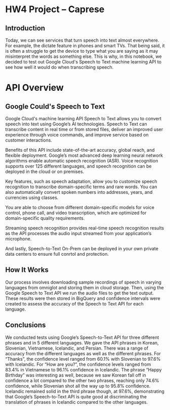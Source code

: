 # HW4 Project – Caprese

## Introduction
Today, we can see services that turn speech into text almost everywhere. For example, the dictate feature in phones and smart TVs. That being said, it is often a struggle to get the device to type what you are saying as it may misinterpret the words as something else. This is why, in this notebook, we decided to test out Google Cloud's Speech to Text machine learning API to see how well it would do when transcribing speech.

# API Overview
## Google Could's Speech to Text
Google Cloud's machine learning API Speech to Text allows you to convert speech into text using Google’s AI technologies. Speech to Text can transcribe content in real time or from stored files, deliver an improved user experience through voice commands, and improve service based on customer interactions.

Benefits of this API include state-of-the-art accuracy, global reach, and flexible deployment. Google’s most advanced deep learning neural network algorithms enable automatic speech recognition (ASR). Voice recognition supports over 125 different languages, and speech recognition can be deployed in the cloud or on premises.

Key features, such as speech adaptation, allow you to customize speech recognition to transcribe domain-specific terms and rare words. You can also automatically convert spoken numbers into addresses, years, and currencies using classes.

You are able to choose from different domain-specific models for voice control, phone call, and video transcription, which are optimized for domain-specific quality requirements.

Streaming speech recognition provides real-time speech recognition results as the API processes the audio input streamed from your application’s microphone.

And lastly, Speech-to-Text On-Prem can be deployed in your own private data centers to ensure full conrtol and protection.

## How It Works
Our process involves downloading sample recordings of speech in varying languages from omniglot and storing them in cloud storage. Then, using the Google Speech to Text API we run the audio files to get the text output. These results were then stored in BigQuery and confidence intervals were created to assess the accuracy of the Speech to Text API for each language.

## Conclusions 
We conducted tests using Google’s Speech-to-Text API for three different phrases and in 5 different languages. We gave the API phrases in Korean, Slovenian, Vietnamese, Icelandic, and Persian. There was a range of accuracy from the different languages as well as the different phrases. For “Thanks”, the confidence level ranged from 60.1% with Slovenian to 97.6% with Icelandic. For “How are you?”, the confidence levels ranged from 83.4% in Vietnamese to 96.1% confidence in Icelandic. The phrase “Happy Birthday” was interesting as well, because we saw Korean fall off in confidence a lot compared to the other two phrases, reaching only 74.6% confidence, while Slovenian shot all the way up to 95.8% confidence. Icelandic remained solid in the third phrase though, at 97.6%, demonstrating that Google’s Speech-to-Text API is quite good at discriminating the translation of phrases in Icelandic compared to the other languages.
